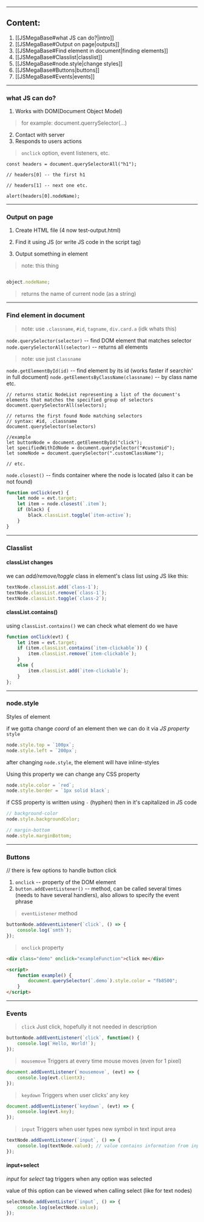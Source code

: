 ****
## Content:
1. [[JSMegaBase#what JS can do?|intro]]
2. [[JSMegaBase#Output on page|outputs]]
3. [[JSMegaBase#Find element in document|finding elements]]
4. [[JSMegaBase#Classlist|classlist]]
5. [[JSMegaBase#node.style|change styles]]
6. [[JSMegaBase#Buttons|buttons]]
7. [[JSMegaBase#Events|events]]


****
### what JS can do?

1. Works with DOM(Document Object Model)
> for example: document.querrySelector(...)
2. Contact with server
3. Responds to users actions
> `onclick` option, event listeners, etc.


```JS
const headers = document.querySelectorAll("h1");

// headers[0] -- the first h1

// headers[1] -- next one etc.

alert(headers[0].nodeName);
```

****
### Output on page

1. Create HTML file (4 now test-output.html)

2. Find it using JS (or write JS code in the script tag)

3. Output something in element

> note: this thing

```javascript

object.nodeName;

```

> returns the name of current node (as a string)

****
### Find element in document

> note: use `.classname`, `#id`, `tagname`, `div.card.a` (idk whats this)

`node.querySelector(selector)` -- find DOM element that matches selector
`node.querySelectorAll(selector)` -- returns all elements
> note: use just `classname`

`node.getElementById(id)` -- find element by its id (works faster if searchin' in full document)
`node.getElementsByClassName(classname)` -- by class name
etc.

```JS
// returns static NodeList representing a list of the document's elements that matches the specified group of selectors
document.querySelectorAll(selectors);

// returns the first found Node matching selectors
// syntax: #id, .classname
document.querySelector(selectors)

//example
let buttonNode = document.getElementById("click");
let specifiedWithIdNode = document.querySelector("#customid");
let someNode = document.querySelector(".customClassName");

// etc.
```


`node.closest()` -- finds container where the node is located (also it can be not found)
```js
function onClick(evt) {
	let node = evt.target;
	let item = node.closest(`.item`);
	if (black) {
		black.classList.toggle(`item-active`);
	}
}
```
****
### Classlist

#### classList changes
we can _add/remove/toggle_ class in element's class list using JS like this:
```js
textNode.classList.add(`class-1`);
textNode.classList.remove(`class-1`);
textNode.classList.toggle(`class-2`);
```

#### classList.contains()
using `classList.contains()` we can check what element do we have
```js
function onClick(evt) {
	let item = evt.target;
	if (item.classList.contains(`item-clickable`)) {
		item.classList.remove(`item-clickable`);
	}
	else {
		item.classList.add(`item-clickable`);
	}
};
```


****
### node.style

Styles of element

if we gotta change *coord* of an element then we can do it via *JS property* `style`
```js
node.style.top = `100px`;
node.style.left = `200px`;
```

after changing `node.style`, the element will have inline-styles

Using this property we can change any CSS property
```js
node.style.color = `red`;
node.style.border = `1px solid black`;
```

if CSS property is written using `-` (hyphen) then in it's capitalized in JS code
```js
// background-color
node.style.backgroundColor;

// margin-bottom 
node.style.marginBottom;
```


****
### Buttons 

// there is few options to handle button click
1. `onclick` -- property of the DOM element
2. `button.addEventListener()` -- method, can be called several times
(needs to have several handlers), also allows to specify the event phrase
> `eventListener` method
```js
buttonNode.addeventListener(`click`, () => {
	console.log(`smth`);
});
```

> `onclick` property
```html
<div class="demo" onclick="exampleFunction">click me</div>

<script>
	function example() {
		document.querySelector(`.demo`).style.color = "fb8500";
	}
</script>
```

****
### Events
> `click` Just click, hopefully it not needed in description
```js
buttonNode.addEventListener(`click`, function() {
	console.log(`Hello, World!`);
});
```

> `mousemove` Triggers at every time mouse moves (even for 1 pixel)
```js
document.addEventListener(`mousemove`, (evt) => {
	console.log(evt.clientX);
});
```

> `keydown` Triggers when user clicks' any key
```js
document.addEventListener(`keydown`, (evt) => {
	console.log(evt.key);
});
```

> `input` Triggers when user types new symbol in text input area
```js
textNode.addEventListener(`input`, () => {
	console.log(textNode.value); // value contains information from input area
});
```

#### input+select
_input_ for _select_ tag triggers when any option was selected

value of this option can be viewed when calling select (like for text nodes)
```js
selectNode.addEventLister(`input`, () => {
	console.log(selectNode.value);
});
```

